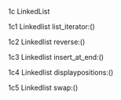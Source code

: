 1c LinkedList

1c1 Linkedlist list_iterator:()

1c2 Linkedlist reverse:()

1c3 Linkedlist insert_at_end:()

1c4 Linkedlist displaypositions:()

1c5 Linkedlist swap:()
